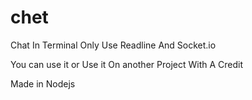 # chet
Chat In Terminal Only Use Readline And Socket.io

You can use it or Use it On another Project With A Credit

Made in Nodejs

